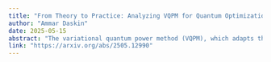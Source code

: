 ```yaml
---
title: "From Theory to Practice: Analyzing VQPM for Quantum Optimization of QUBO Problems"
author: "Ammar Daskin"
date: 2025-05-15
abstract: "The variational quantum power method (VQPM), which adapts the classical power iteration algorithm for quantum settings, has shown promise for eigenvector estimation and optimization on quantum hardware. In this work, we provide a comprehensive theoretical and numerical analysis of VQPM by investigating its convergence, robustness, and qubit locking mechanisms. We present detailed strategies for applying VQPM to QUBO problems by leveraging these locking mechanisms. Based on the simulations for each strategy we have carried out, we give systematic guidelines for their practical applications. We also offer a simple numerical comparison with the quantum approximate optimization algorithm (QAOA) by running both algorithms on a set of trial problems. Our results indicate that VQPM can be employed as an effective quantum optimization algorithm on quantum computers for QUBO problems, and this work can serve as an initial guideline for such applications."
link: "https://arxiv.org/abs/2505.12990" 
---
```

